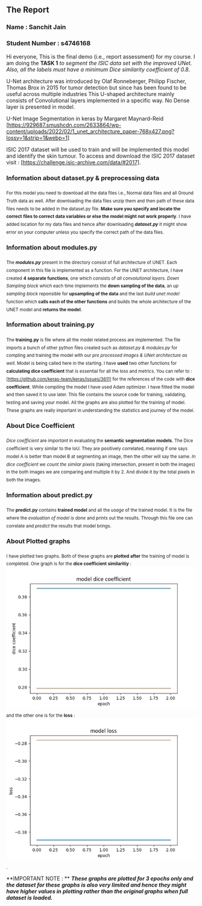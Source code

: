 ## The Report
### Name : **Sanchit Jain**
### Student Number : **s4746168**

Hi everyone, 
This is the final demo (i.e., report assessment) for my course.
I am doing the **TASK 1** *to segment the ISIC data set with the improved UNet.*
*Also, all the labels must have a minimum Dice similarity coefficient of 0.8*.

U-Net architecture was introduced by Olaf Ronneberger, Philipp Fischer, 
Thomas Brox in 2015 for tumor detection but since has been found to be 
useful across multiple industries This U-shaped architecture mainly 
consists of Convolutional layers implemented in a specific way. No Dense 
layer is presented in model. 

U-Net Image Segmentation in keras by Margaret Maynard-Reid 
[https://929687.smushcdn.com/2633864/wp-content/uploads/2022/02/1_unet_architecture_paper-768x427.png?lossy=1&strip=1&webp=1]

ISIC 2017 dataset will be used to train and will be implemented this 
model and identify the skin tumour. To access and download the ISIC 2017 
dataset visit : [https://challenge.isic-archive.com/data/#2017]. 

### Information about dataset.py & preprocessing data
<sub>For this model you need to download all the data files i.e., Normal data 
files and all Ground Truth data as well. After downloading the data 
files unzip them and then path of these data files needs to be added in 
the dataset.py file. **Make sure you specify and locate the correct** 
**files to correct data variables or else the model might not work** 
**properly**. I have added location for my data files and hence after 
downloading ***dataset.py*** it might show error on your computer unless 
you specify the correct path of the data files.</sub>

### Information about modules.py
<sub>The ***modules.py*** present in the directory consist of full architecture of 
UNET. Each component in this file is implemented as a function. For the 
UNET architecture, I have created **4 separate functions**, one which consists 
of _all convolutional layers_. _Down Sampling block_ which each time 
implements the **down sampling of the data**, an _up sampling block_ 
reponsible for **upsampling of the data** and the last _build unet model_ 
function which **calls each of the other functions** and builds the whole 
architecture of the UNET model and **returns the model**.</sub>

### Information about training.py
<sub>The **training.py** is file where all the model related process are 
implemented. The file imports a bunch of other python files created such 
as *_dataset.py & modules.py_* for compling and training the model with 
our *_pre processed images & UNet architecture as well_*. Model is being 
called here in the starting. I have **used** two other functions for 
**calculating dice coefficient** that is essential for all the loss and 
metrics. You can refer to : 
[https://github.com/keras-team/keras/issues/3611] for the references of 
the code with **dice coefficient**. While compiling the model I have 
used Adam optimizer. I have fitted the model and then saved it to use 
later. This file contains the source code for training, validating, 
testing and saving your model. All the graphs are also plotted for the 
training of model. These graphs are really important in understanding 
the statistics and journey of the model.</sub>

### About Dice Coefficient
<sub>*Dice coefficient* are _important_ in evaluating the **semantic segmentation** 
**models**. The Dice coefficient is very similar to the IoU. They are 
positively correlated, meaning if one says model A is better than model 
B at segmenting an image, then the other will say the same. *_In dice_* 
*_coefficient we count the similar pixels_* (taking intersection, present in 
both the images) in the both images we are comparing and multiple it by 
2. And divide it by the total pixels in both the images.</sub>

### Information about predict.py
<sub>The **predict.py** contains **trained model** and all the _usage_ of the 
trained model. It is the file where the *_evaluation of model is done_* and 
prints out the results. Through this file one can correlate and *predict* 
the results that model brings.</sub>

### About Plotted graphs
<sub> I have plotted two graphs. Both of these graphs are **plotted** 
**after** the training of model is completed. One graph is for the 
**dice coefficient similaritiy** : 
![Dice-Coefficient](images/dice-coef.png) 
and the other one is for the **loss** : 
![Loss](images/loss.png). 

**IMPORTANT NOTE : ** 
**_These graphs are plotted for 3 epochs only and the dataset for these_** 
**_graphs is also very limited and hence they might have higher values in_** 
**_plotting rather than the original graphs when full dataset is loaded._**</sub>
